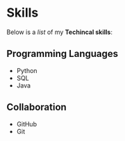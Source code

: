 # Skills

Below is a _list_ of my **Techincal skills**:

## Programming Languages
- Python
- SQL
- Java

## Collaboration
- GitHub
- Git
